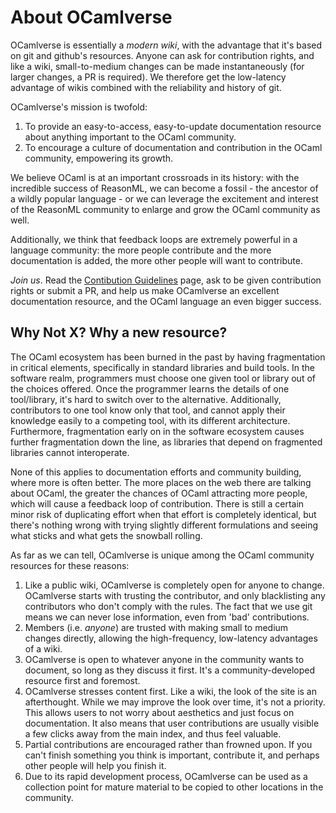 # About OCamlverse

OCamlverse is essentially a *modern wiki*, with the advantage that it's based on git and github's resources. Anyone can ask for contribution rights, and like a wiki, small-to-medium changes can be made instantaneously (for larger changes, a PR is required). We therefore get the low-latency advantage of wikis combined with the reliability and history of git.

OCamlverse's mission is twofold:

1. To provide an easy-to-access, easy-to-update documentation resource about anything important to the OCaml community.
2. To encourage a culture of documentation and contribution in the OCaml community, empowering its growth.

We believe OCaml is at an important crossroads in its history: with the incredible success of ReasonML, we can become a fossil - the ancestor of a wildly popular language - or we can leverage the excitement and interest of the ReasonML community to enlarge and grow the OCaml community as well.

Additionally, we think that feedback loops are extremely powerful in a language community: the more people contribute and the more documentation is added, the more other people will want to contribute.

*Join us*. Read the [Contibution Guidelines](contrib.md) page, ask to be given contribution rights or submit a PR, and help us make OCamlverse an excellent documentation resource, and the OCaml language an even bigger success.

## Why Not X? Why a new resource?

The OCaml ecosystem has been burned in the past by having fragmentation in critical elements, specifically in standard libraries and build tools. In the software realm, programmers must choose one given tool or library out of the choices offered. Once the programmer learns the details of one tool/library, it's hard to switch over to the alternative. Additionally, contributors to one tool know only that tool, and cannot apply their knowledge easily to a competing tool, with its different architecture. Furthermore, fragmentation early on in the software ecosystem causes further fragmentation down the line, as libraries that depend on fragmented libraries cannot interoperate.

None of this applies to documentation efforts and community building, where more is often better. The more places on the web there are talking about OCaml, the greater the chances of OCaml attracting more people, which will cause a feedback loop of contribution. There is still a certain minor risk of duplicating effort when that effort is completely identical, but there's nothing wrong with trying slightly different formulations and seeing what sticks and what gets the snowball rolling.

As far as we can tell, OCamlverse is unique among the OCaml community resources for these reasons:

1. Like a public wiki, OCamlverse is completely open for anyone to change. OCamlverse starts with trusting the contributor, and only blacklisting any contributors who don't comply with the rules. The fact that we use git means we can never lose information, even from 'bad' contributions.
2. Members (i.e. *anyone*) are trusted with making small to medium changes directly, allowing the high-frequency, low-latency advantages of a wiki.
3. OCamlverse is open to whatever anyone in the community wants to document, so long as they discuss it first. It's a community-developed resource first and foremost.
4. OCamlverse stresses content first. Like a wiki, the look of the site is an afterthought. While we may improve the look over time, it's not a priority. This allows users to not worry about aesthetics and just focus on documentation. It also means that user contributions are usually visible a few clicks away from the main index, and thus feel valuable.
5. Partial contributions are encouraged rather than frowned upon. If you can't finish something you think is important, contribute it, and perhaps other people will help you finish it.
6. Due to its rapid development process, OCamlverse can be used as a collection point for mature material to be copied to other locations in the community.
